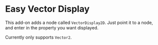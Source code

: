 # Easy Vector Display
This add-on adds a node called `VectorDisplay2D`. Just point it to a node, and enter in the property you want displayed.

Currently only supports `Vector2`.
